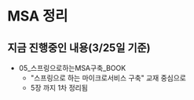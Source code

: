 # MSA 정리



## 지금 진행중인 내용(3/25일 기준)
- 05_스프링으로하는MSA구축_BOOK
  - "스프링으로 하는 마이크로서비스 구축" 교재 중심으로
  - 5장 까지 1차 정리됨


